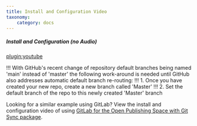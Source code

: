 ```yaml
---
title: Install and Configuration Video
taxonomy:
    category: docs
---
```


##### Install and Configuration (no Audio)
[plugin:youtube](https://www.youtube.com/watch?v=OvPv770ljrY)

!!! With GitHub's recent change of repository default branches being named 'main' instead of 'master' the following work-around is needed until GitHub also addresses automatic default branch re-routing:
!!! 1. Once you have created your new repo, create a new branch called 'Master'
!!! 2. Set the default branch of the repo to this newly created 'Master' branch

Looking for a similar example using GitLab? View the install and configuration video of using [GitLab for the Open Publishing Space with Git Sync package](/openpublishingspace/install-configure-video).  
